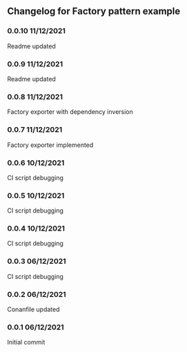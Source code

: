 ## Changelog for Factory pattern example

### 0.0.10 11/12/2021
Readme updated

### 0.0.9 11/12/2021
Readme updated

### 0.0.8 11/12/2021
Factory exporter with dependency inversion

### 0.0.7 11/12/2021
Factory exporter implemented

### 0.0.6 10/12/2021
CI script debugging

### 0.0.5 10/12/2021
CI script debugging

### 0.0.4 10/12/2021
CI script debugging

### 0.0.3 06/12/2021
CI script debugging

### 0.0.2 06/12/2021
Conanfile updated

### 0.0.1 06/12/2021
Initial commit